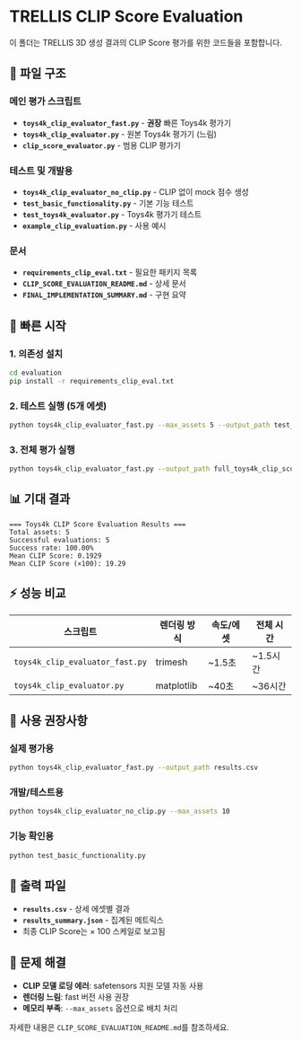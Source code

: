 # TRELLIS CLIP Score Evaluation

이 폴더는 TRELLIS 3D 생성 결과의 CLIP Score 평가를 위한 코드들을 포함합니다.

## 📁 **파일 구조**

### **메인 평가 스크립트**
- **`toys4k_clip_evaluator_fast.py`** - **권장** 빠른 Toys4k 평가기
- **`toys4k_clip_evaluator.py`** - 원본 Toys4k 평가기 (느림)
- **`clip_score_evaluator.py`** - 범용 CLIP 평가기

### **테스트 및 개발용**
- **`toys4k_clip_evaluator_no_clip.py`** - CLIP 없이 mock 점수 생성
- **`test_basic_functionality.py`** - 기본 기능 테스트
- **`test_toys4k_evaluator.py`** - Toys4k 평가기 테스트
- **`example_clip_evaluation.py`** - 사용 예시

### **문서**
- **`requirements_clip_eval.txt`** - 필요한 패키지 목록
- **`CLIP_SCORE_EVALUATION_README.md`** - 상세 문서
- **`FINAL_IMPLEMENTATION_SUMMARY.md`** - 구현 요약

## 🚀 **빠른 시작**

### **1. 의존성 설치**
```bash
cd evaluation
pip install -r requirements_clip_eval.txt
```

### **2. 테스트 실행 (5개 에셋)**
```bash
python toys4k_clip_evaluator_fast.py --max_assets 5 --output_path test_results.csv
```

### **3. 전체 평가 실행**
```bash
python toys4k_clip_evaluator_fast.py --output_path full_toys4k_clip_scores.csv
```

## 📊 **기대 결과**

```
=== Toys4k CLIP Score Evaluation Results ===
Total assets: 5
Successful evaluations: 5
Success rate: 100.00%
Mean CLIP Score: 0.1929
Mean CLIP Score (×100): 19.29
```

## ⚡ **성능 비교**

| 스크립트 | 렌더링 방식 | 속도/에셋 | 전체 시간 |
|----------|-------------|-----------|-----------|
| `toys4k_clip_evaluator_fast.py` | trimesh | ~1.5초 | ~1.5시간 |
| `toys4k_clip_evaluator.py` | matplotlib | ~40초 | ~36시간 |

## 🎯 **사용 권장사항**

### **실제 평가용**
```bash
python toys4k_clip_evaluator_fast.py --output_path results.csv
```

### **개발/테스트용**
```bash
python toys4k_clip_evaluator_no_clip.py --max_assets 10
```

### **기능 확인용**
```bash
python test_basic_functionality.py
```

## 📄 **출력 파일**

- **`results.csv`** - 상세 에셋별 결과
- **`results_summary.json`** - 집계된 메트릭스
- 최종 CLIP Score는 × 100 스케일로 보고됨

## 🔧 **문제 해결**

- **CLIP 모델 로딩 에러**: safetensors 지원 모델 자동 사용
- **렌더링 느림**: fast 버전 사용 권장
- **메모리 부족**: `--max_assets` 옵션으로 배치 처리

자세한 내용은 `CLIP_SCORE_EVALUATION_README.md`를 참조하세요.